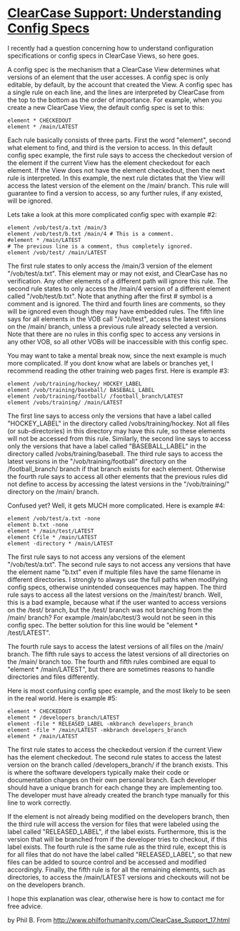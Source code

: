 # [ClearCase Support: Understanding Config Specs](http://www.philforhumanity.com/ClearCase_Support_17.html)

I recently had a question concerning how to understand configuration specifications or config specs in ClearCase Views, so here goes.

A config spec is the mechanism that a ClearCase View determines what versions of an element that the user accesses. A config spec is only editable, by default, by the account that created the View. A config spec has a single rule on each line, and the lines are interpreted by ClearCase from the top to the bottom as the order of importance. For example, when you create a new ClearCase View, the default config spec is set to this:

```
element * CHECKEDOUT
element * /main/LATEST
```

Each rule basically consists of three parts. First the word "element", second what element to find, and third is the version to access. In this default config spec example, the first rule says to access the checkedout version of the element if the current View has the element checkedout for each element. If the View does not have the element checkedout, then the next rule is interpreted. In this example, the next rule dictates that the View will access the latest version of the element on the /main/ branch. This rule will guarantee to find a version to access, so any further rules, if any existed, will be ignored.

Lets take a look at this more complicated config spec with example #2:

```
element /vob/test/a.txt /main/3
element /vob/test/b.txt /main/4 # This is a comment.
#element * /main/LATEST
# The previous line is a comment, thus completely ignored.
element /vob/test/ /main/LATEST
```

The first rule states to only access the /main/3 version of the element "/vob/test/a.txt". This element may or may not exist, and ClearCase has no verification. Any other elements of a different path will ignore this rule. The second rule states to only access the /main/4 version of a different element called "/vob/test/b.txt". Note that anything after the first # symbol is a comment and is ignored. The third and fourth lines are comments, so they will be ignored even though they may have embedded rules. The fifth line says for all elements in the VOB call "/vob/test", access the latest versions on the /main/ branch, unless a previous rule already selected a version. Note that there are no rules in this config spec to access any versions in any other VOB, so all other VOBs will be inaccessible with this config spec.

You may want to take a mental break now, since the next example is much more complicated. If you dont know what are labels or branches yet, I recommend reading the other training web pages first. Here is example #3:

```
element /vob/training/hockey/ HOCKEY_LABEL
element /vob/training/baseball/ BASEBALL_LABEL
element /vob/training/football/ /football_branch/LATEST
element /vobs/training/ /main/LATEST
```

The first line says to access only the versions that have a label called "HOCKEY_LABEL" in the directory called /vobs/training/hockey. Not all files (or sub-directories) in this directory may have this rule, so these elements will not be accessed from this rule. Similarly, the second line says to access only the versions that have a label called "BASEBALL_LABEL" in the directory called /vobs/training/baseball. The third rule says to access the latest versions in the "/vob/training/football" directory on the /football_branch/ branch if that branch exists for each element. Otherwise the fourth rule says to access all other elements that the previous rules did not define to access by accessing the latest versions in the "/vob/training/" directory on the /main/ branch.

Confused yet? Well, it gets MUCH more complicated. Here is example #4:
```
element /vob/test/a.txt -none
element b.txt -none
element * /main/test/LATEST
element Cfile * /main/LATEST
element -directory * /main/LATEST
```

The first rule says to not access any versions of the element "/vob/test/a.txt". The second rule says to not access any versions that have the element name "b.txt" even if multiple files have the same filename in different directories. I strongly to always use the full paths when modifying config specs, otherwise unintended consequences may happen. The third rule says to access all the latest versions on the /main/test/ branch. Well, this is a bad example, because what if the user wanted to access versions on the /test/ branch, but the /test/ branch was not branching from the /main/ branch? For example /main/abc/test/3 would not be seen in this config spec. The better solution for this line would be "element * /test/LATEST".

The fourth rule says to access the latest versions of all files on the /main/ branch. The fifth rule says to access the latest versions of all directories on the /main/ branch too. The fourth and fifth rules combined are equal to "element * /main/LATEST", but there are sometimes reasons to handle directories and files differently.

Here is most confusing config spec example, and the most likely to be seen in the real world. Here is example #5:
```
element * CHECKEDOUT
element * /developers_branch/LATEST
element -file * RELEASED_LABEL -mkbranch developers_branch
element -file * /main/LATEST -mkbranch developers_branch
element * /main/LATEST
```

The first rule states to access the checkedout version if the current View has the element checkedout. The second rule states to access the latest version on the branch called /developers_branch/ if the branch exists. This is where the software developers typically make their code or documentation changes on their own personal branch. Each developer should have a unique branch for each change they are implementing too. The developer must have already created the branch type manually for this line to work correctly.

If the element is not already being modified on the developers branch, then the third rule will access the version for files that were labeled using the label called "RELEASED_LABEL", if the label exists. Furthermore, this is the version that will be branched from if the developer tries to checkout, if this label exists. The fourth rule is the same rule as the third rule, except this is for all files that do not have the label called "RELEASED_LABEL", so that new files can be added to source control and be accessed and modified accordingly. Finally, the fifth rule is for all the remaining elements, such as directories, to access the /main/LATEST versions and checkouts will not be on the developers branch.

I hope this explanation was clear, otherwise here is how to contact me for free advice.

by Phil B.
From
<http://www.philforhumanity.com/ClearCase_Support_17.html>

